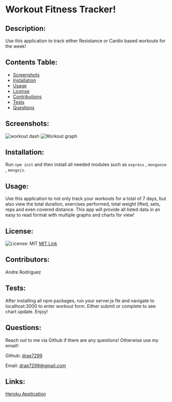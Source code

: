# Workout Fitness Tracker!

## Description:

Use this application to track either Resistance or Cardio based workouts for the week!

## Contents Table:

- [Screenshots](#screenshots)
- [Installation](#installation)
- [Usage](#usage)
- [License](license)
- [Contributions](contributions)
- [Tests](tests)
- [Questions](questions)

## Screenshots:

![workout dash](https://user-images.githubusercontent.com/77699769/119420180-dac93580-bcc9-11eb-8838-d722e2ba4475.PNG)
![Workout graph](https://user-images.githubusercontent.com/77699769/119420184-dbfa6280-bcc9-11eb-9530-c1ef559f6c68.PNG)

## Installation:

Run `npm init` and then install all needed modules such as `express` , `mongoose` , `mongojs`.

## Usage:

Use this application to not only track your workouts for a total of 7 days, but also view the total duration, exercises performed, total weight lifted, sets, reps and even covered distance. This app will provide all listed data in an easy to read format with multiple graphs and charts for view!

## License:

![License: MIT](https://img.shields.io/badge/License-MIT-yellow.svg) [MIT Link](https://opensource.org/licenses/BSD-3-Clause)

## Contributors:

Andre Rodriguez

## Tests:

After installing all npm packages, run your server.js fle and navigate to localhost:3000 to enter workout form. Either submit or complete to see chart update. Enjoy!

## Questions:

Reach out to me via Github if there are any questions! Otherwise use my email!:

Github: [drae7299](https://www.github.com/)

Email: drae7299@gmail.com

## Links:

[Heroku Application]()
